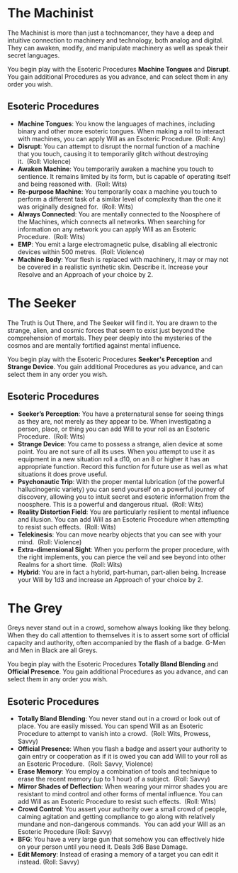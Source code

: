 # The Machinist 

The Machinist is more than just a technomancer, they have a deep and intuitive connection to machinery and technology, both analog and digital. They can awaken, modify, and manipulate machinery as well as speak their secret languages.

You begin play with the Esoteric Procedures **Machine Tongues** and **Disrupt**. You gain additional Procedures as you advance, and can select them in any order you wish.
## Esoteric Procedures 
- **Machine Tongues**: You know the languages of machines, including binary and other more esoteric tongues. When making a roll to interact with machines, you can apply Will as an Esoteric Procedure. (Roll: Any)
- **Disrupt**: You can attempt to disrupt the normal function of a machine that you touch, causing it to temporarily glitch without destroying it.  (Roll: Violence)
- **Awaken Machine**: You temporarily awaken a machine you touch to sentience. It remains limited by its form, but is capable of operating itself and being reasoned with.  (Roll: Wits)
- **Re-purpose Machine**: You temporarily coax a machine you touch to perform a different task of a similar level of complexity than the one it was originally designed for.  (Roll: Wits)
- **Always Connected**: You are mentally connected to the Noosphere of the Machines, which connects all networks. When searching for information on any network you can apply Will as an Esoteric Procedure.  (Roll: Wits)
- **EMP**: You emit a large electromagnetic pulse, disabling all electronic devices within 500 metres.  (Roll: Violence)
- **Machine Body**: Your flesh is replaced with machinery, it may or may not be covered in a realistic synthetic skin. Describe it. Increase your Resolve and an Approach of your choice by 2.

# The Seeker 

The Truth is Out There, and The Seeker will find it. You are drawn to the strange, alien, and cosmic forces that seem to exist just beyond the comprehension of mortals. They peer deeply into the mysteries of the cosmos and are mentally fortified against mental influence.

You begin play with the Esoteric Procedures **Seeker's Perception** and **Strange Device**. You gain additional Procedures as you advance, and can select them in any order you wish.
## Esoteric Procedures 
- **Seeker’s Perception**: You have a preternatural sense for seeing things as they are, not merely as they appear to be. When investigating a person, place, or thing you can add Will to your roll as an Esoteric Procedure.  (Roll: Wits)
- **Strange Device**: You came to possess a strange, alien device at some point. You are not sure of all its uses. When you attempt to use it as equipment in a new situation roll a d10, on an 8 or higher it has an appropriate function. Record this function for future use as well as what situations it does prove useful. 
- **Psychonautic Trip**: With the proper mental lubrication (of the powerful hallucinogenic variety) you can send yourself on a powerful journey of discovery, allowing you to intuit secret and esoteric information from the noosphere. This is a powerful and dangerous ritual.  (Roll: Wits)
- **Reality Distortion Field**: You are particularly resilient to mental influence and illusion. You can add Will as an Esoteric Procedure when attempting to resist such effects.  (Roll: Wits)
- **Telekinesis**: You can move nearby objects that you can see with your mind.  (Roll: Violence)
- **Extra-dimensional Sight**: When you perform the proper procedure, with the right implements, you can pierce the veil and see beyond into other Realms for a short time.  (Roll: Wits)
- **Hybrid**: You are in fact a hybrid, part-human, part-alien being. Increase your Will by 1d3 and increase an Approach of your choice by 2.

# The Grey 

Greys never stand out in a crowd, somehow always looking like they belong. When they do call attention to themselves it is to assert some sort of official capacity and authority, often accompanied by the flash of a badge. G-Men and Men in Black are all Greys. 

You begin play with the Esoteric Procedures **Totally Bland Blending** and **Official Presence**. You gain additional Procedures as you advance, and can select them in any order you wish.

## Esoteric Procedures 
- **Totally Bland Blending**: You never stand out in a crowd or look out of place. You are easily missed. You can spend Will as an Esoteric Procedure to attempt to vanish into a crowd.  (Roll: Wits, Prowess, Savvy)
- **Official Presence**: When you flash a badge and assert your authority to gain entry or cooperation as if it is owed you can add Will to your roll as an Esoteric Procedure.  (Roll: Savvy, Violence)
- **Erase Memory**: You employ a combination of tools and technique to erase the recent memory (up to 1 hour) of a subject.  (Roll: Savvy)
- **Mirror Shades of Deflection**: When wearing your mirror shades you are resistant to mind control and other forms of mental influence. You can add Will as an Esoteric Procedure to resist such effects.  (Roll: Wits)
- **Crowd Control**: You assert your authority over a small crowd of people, calming agitation and getting compliance to go along with relatively mundane and non-dangerous commands.  You can add your Will as an Esoteric Procedure (Roll: Savvy)
- **BFG**: You have a very large gun that somehow you can effectively hide on your person until you need it. Deals 3d6 Base Damage.  
- **Edit Memory**: Instead of erasing a memory of a target you can edit it instead. (Roll: Savvy)